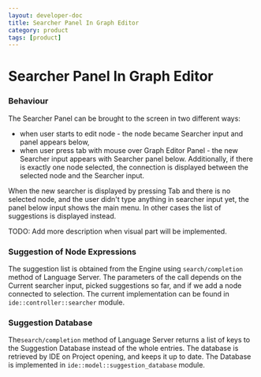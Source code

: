 ```yaml
---
layout: developer-doc
title: Searcher Panel In Graph Editor
category: product
tags: [product]
---
```


# Searcher Panel In Graph Editor

### Behaviour

The Searcher Panel can be brought to the screen in two different ways:
* when user starts to edit node - the node became Searcher input and panel appears below, 
* when user press tab with mouse over Graph Editor Panel - the new Searcher input appears with
  Searcher panel below. Additionally, if there is exactly one node selected, the connection is
  displayed between the selected node and the Searcher input.
  
When the new searcher is displayed by pressing Tab and there is no selected node, and the user
didn't type anything in searcher input yet, the panel below input shows the main menu. In other
cases the list of suggestions is displayed instead.

TODO: Add more description when visual part will be implemented.

### Suggestion of Node Expressions

The suggestion list is obtained from the Engine using `search/completion` method of Language Server.
The parameters of the call depends on the Current searcher input, picked suggestions so far, and
if we add a node connected to selection. The current implementation can be found in 
`ide::controller::searcher` module.

### Suggestion Database

The`search/completion` method of Language Server returns a list of keys to the Suggestion
Database instead of the whole entries. The database is retrieved by IDE on Project opening, and 
keeps it up to date. The Database is implemented in `ide::model::suggestion_database` module. 
